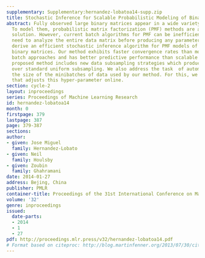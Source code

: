 ```yaml
---
supplementary: Supplementary:hernandez-lobatoa14-supp.zip
title: Stochastic Inference for Scalable Probabilistic Modeling of Binary Matrices
abstract: Fully observed large binary matrices appear in a wide variety of contexts.
  To model them, probabilistic matrix factorization (PMF) methods are an attractive
  solution. However, current batch algorithms for PMF can be inefficient because they
  need to analyze the entire data matrix before producing any parameter updates. We
  derive an efficient stochastic inference algorithm for PMF models of fully observed
  binary matrices. Our method exhibits faster convergence rates than more expensive
  batch approaches and has better predictive performance than scalable alternatives.  The
  proposed method includes new data subsampling strategies which produce large gains
  over standard uniform subsampling. We also address the task  of automatically selecting
  the size of the minibatches of data used by our method. For this, we derive an algorithm
  that adjusts this hyper-parameter online.
section: cycle-2
layout: inproceedings
series: Proceedings of Machine Learning Research
id: hernandez-lobatoa14
month: 0
firstpage: 379
lastpage: 387
page: 379-387
sections: 
author:
- given: Jose Miguel
  family: Hernandez-Lobato
- given: Neil
  family: Houlsby
- given: Zoubin
  family: Ghahramani
date: 2014-01-27
address: Bejing, China
publisher: PMLR
container-title: Proceedings of the 31st International Conference on Machine Learning
volume: '32'
genre: inproceedings
issued:
  date-parts:
  - 2014
  - 1
  - 27
pdf: http://proceedings.mlr.press/v32/hernandez-lobatoa14.pdf
# Format based on citeproc: http://blog.martinfenner.org/2013/07/30/citeproc-yaml-for-bibliographies/
---
```

